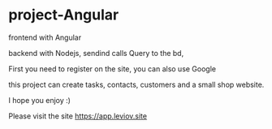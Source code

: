 # project-Angular
frontend with Angular

backend with Nodejs, sendind calls Query to the bd,

First you need to register on the site, you can also use Google

this project can create tasks, contacts, customers and a small shop website.

I hope you enjoy :)

Please visit the site https://app.leviov.site
